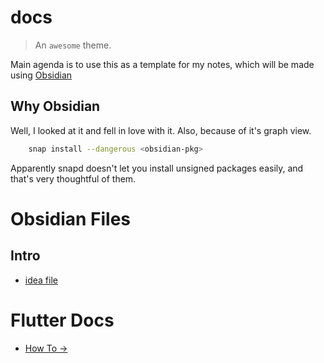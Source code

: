 # docs

> An `awesome` theme.

Main agenda is to use this as a template for my notes, which will be made using [Obsidian](https://obsidian.md/)

## Why Obsidian

Well, I looked at it and fell in love with it. Also, because of it's graph view.


```bash
    snap install --dangerous <obsidian-pkg>
```

Apparently snapd doesn't let you install unsigned packages easily, and that's very thoughtful of them.



# Obsidian Files


## Intro

* [idea file](project.md)


# Flutter Docs

* [How To ->](flutter/how-to.md)
